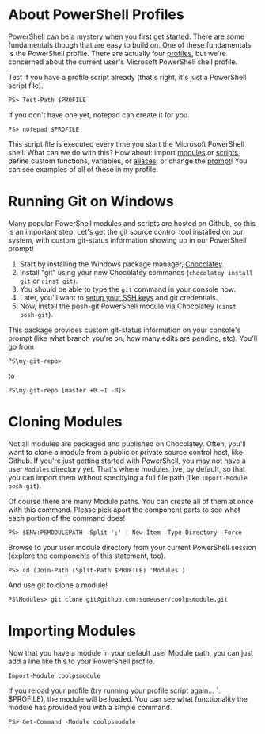 # About PowerShell Profiles
PowerShell can be a mystery when you first get started. There are some fundamentals though that are easy to build on. One of these fundamentals is the PowerShell profile. There are actually four [profiles][1], but we're concerned about the current user's Microsoft PowerShell shell profile.

Test if you have a profile script already (that's right, it's just a PowerShell script file). 

    PS> Test-Path $PROFILE
    
If you don't have one yet, notepad can create it for you.

    PS> notepad $PROFILE
    
This script file is executed every time you start the Microsoft PowerShell shell. What can we do with this? How about: import [modules][2] or [scripts][3], define custom functions, variables, or [aliases][4], or change the [prompt][5]! You can see examples of all of these in my profile.

# Running Git on Windows
Many popular PowerShell modules and scripts are hosted on Github, so this is an important step. Let's get the git source control tool installed on our system, with custom git-status information showing up in our PowerShell prompt!

1. Start by installing the Windows package manager, [Chocolatey][6].
1. Install "git" using your new Chocolatey commands (`chocolatey install git` or `cinst git`).
1. You should be able to type the `git` command in your console now.
1. Later, you'll want to [setup your SSH keys][7] and git credentials.
1. Now, install the posh-git PowerShell module via Chocolatey (`cinst posh-git`).

This package provides custom git-status information on your console's prompt (like what branch you're on, how many edits are pending, etc). You'll go from

    PS\my-git-repo> 
    
to 

    PS\my-git-repo [master +0 ~1 -0]>

# Cloning Modules
Not all modules are packaged and published on Chocolatey. Often, you'll want to clone a module from a public or private source control host, like Github. If you're just getting started with PowerShell, you may not have a user `Modules` directory yet. That's where modules live, by default, so that you can import them without specifying a full file path (like `Import-Module posh-git`).

Of course there are many Module paths. You can create all of them at once with this command. Please pick apart the component parts to see what each portion of the command does!

    PS> $ENV:PSMODULEPATH -Split ';' | New-Item -Type Directory -Force

Browse to your user module directory from your current PowerShell session (explore the components of this statement, too).

    PS> cd (Join-Path (Split-Path $PROFILE) 'Modules')

And use git to clone a module!

    PS\Modules> git clone git@github.com:someuser/coolpsmodule.git

# Importing Modules
Now that you have a module in your default user Module path, you can just add a line like this to your PowerShell profile.

    Import-Module coolpsmodule
    
If you reload your profile (try running your profile script again... `. $PROFILE), the module will be loaded. You can see what functionality the module has provided you with a simple command.

    PS> Get-Command -Module coolpsmodule


 [1]: http://msdn.microsoft.com/en-us/library/bb613488.aspx
 [2]: http://msdn.microsoft.com/en-us/library/dd878324.aspx
 [3]: http://technet.microsoft.com/en-us/library/ee176949.aspx
 [4]: http://technet.microsoft.com/en-us/library/ee176913.aspx
 [5]: http://technet.microsoft.com/en-us/library/dd347633.aspx
 [6]: http://chocolatey.org
 [7]: http://help.github.com/win-set-up-git/
